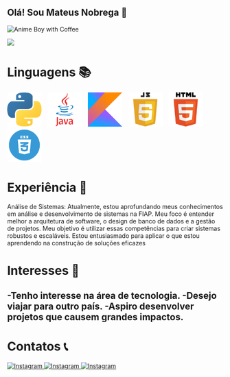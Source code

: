 ## Olá! Sou Mateus Nobrega 👋  
<img src="img/animated-anime-boy-with-coffee-04u1aof3fr5ic0bk.gif" alt="Anime Boy with Coffee" width="200" height="200">

<p>
  <img src="https://github-readme-stats.vercel.app/api?username=Mateuziinn&show_icons=true&theme=radical" style="margin-right: 70px;">
</p>
  

# Linguagens 📚
<p float="left">
  <img src="img/py.webp" alt="Python" width="80" height="80" style="margin-right: 10px;">
  <img src="img/java.webp" alt="Java" width="80" height="80" style="margin-right: 10px;">
  <img src="img/kotlin.webp" alt="Kotlin" width="80" height="80" style="margin-right: 10px;">
  <img src="img/jscript.webp" alt="Script" width="80" height="80" style="margin-right: 10px;">
  <img src="img/html.webp" alt="html" width="80" height="80" style="margin-right: 10px;">
  <img src="img/css.webp" alt="html" width="80" height="80">
</p>


  


# Experiência 🚀

Análise de Sistemas: Atualmente, estou aprofundando meus conhecimentos em análise e desenvolvimento de sistemas na FIAP. Meu foco é entender melhor a arquitetura de software, o design de banco de dados e a gestão de projetos. Meu objetivo é utilizar essas competências para criar sistemas robustos e escaláveis. Estou entusiasmado para aplicar o que estou aprendendo na construção de soluções eficazes

# Interesses 📖
-Tenho interesse na área de tecnologia.
-Desejo viajar para outro país.
-Aspiro desenvolver projetos que causem grandes impactos.
-



# Contatos 📞
 <a href="https://www.linkedin.com/in/mateus-nobrega-41b7702b8?lipi=urn%3Ali%3Apage%3Ad_flagship3_profile_view_base_contact_details%3Bz9i0B54cTYS2GYKcSGSNaA%3D%3D">
  <img src="https://cdn.iconscout.com/icon/free/png-512/free-linkedin-48-189774.png?f=webp&w=256" alt="Instagram" width="50" height="50">

  <a href="https://www.instagram.com/_mateuziinn/">
  <img src="https://cdn.iconscout.com/icon/free/png-512/free-instagram-1865894-1581910.png" alt="Instagram" width="50" height="50">
 
  <a href="[mailto:nobre6657@gmail.com]">
  <img src="https://cdn.iconscout.com/icon/free/png-512/free-outlook-1411854-1194343.png?f=webp&w=256" alt="Instagram" width="50" height="50">





